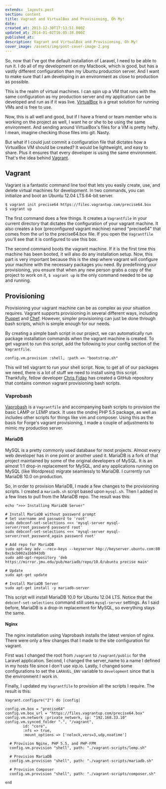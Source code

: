 ```yaml
---
extends: _layouts.post
section: content
title: Vagrant and VirtualBox and Provisioning, Oh My!
date: 
created_at: 2013-12-30T17:13:51.000Z
updated_at: 2014-01-02T16:05:38.000Z
published_at: 
description: Vagrant and VirtualBox and Provisioning, Oh My!
cover_image: /assets/img/post-cover-image-2.png
---
```


So, now that I've got the default installation of Laravel, I need to be able to run it. I do all of my development on my Macbook, which is good, but has a vastly different configuration than my Ubuntu production server. And I want to make sure that I am developing in an environment as close to production as possible. 

This is the realm of virtual machines. I can spin up a VM that runs with the same configuration as my production server and my application can be developed and run as if it was live. [VirtualBox](https://www.virtualbox.org/) is a great solution for running VMs and is free to use.

Now, this is all well and good, but if I have a friend or team member who is working on the project as well, I want he or she to be using the same environment. And sending around VirtualBox's files for a VM is pretty hefty. I mean, imagine checking those files into git. Nasty. 

But what if I could just commit a configuration file that dictates how a VirtualBox VM should be created? It would be lightweight, and easy to share. Plus it ensures that every developer is using the same environment. That's the idea behind [Vagrant](https://www.vagrantup.com/).

## Vagrant
Vagrant is a fantastic command line tool that lets you easily create, use, and delete virtual machines for development. In two commands, you can initialize and boot an Ubuntu 12.04 LTS 64-bit server.

	$ vagrant init precise64 https://files.vagrantup.com/precise64.box
	$ vagrant up

The first command does a few things. It creates a `Vagrantfile` in your current directory that dictates the configuration of your vagrant machine. It also creates a box (preconfigured vagrant machine) named "precise64" that comes from the url to the precise64.box file. If you open the `Vagrantfile` you'll see that it is configured to use this box.

The second command boots the vagrant machine. If it is the first time this machine has been booted, it will also do any installation setup. Now, this part is very important because this is the step where vagrant will configure your machine with the necessary packages you need. By predefining your provisioning, you ensure that when any new person grabs a copy of the project to work on it, `$ vagrant up` is the only command needed to be up and running.

## Provisioning
Provisioning your vagrant machine can be as complex as your situation requires. Vagrant supports provisioning in several different ways, including [Puppet](https://puppetlabs.com/) and [Chef](https://www.getchef.com/). However, simpler provisioning can just be done through bash scripts, which is simple enough for our needs.

By creating a simple bash script in our project, we can automatically run package installation commands when the vagrant machine is created. To get vagrant to run this script, add the following to your config section of the `Vagrantfile`.

	config.vm.provision :shell, :path => "bootstrap.sh"
    
This will tell vagrant to run your shell script. Now, to get all of our packages we need, there is a lot of stuff we need to install using this script. Thankfully, fellow developer [Chris Fidao](https://fideloper.com/) has created a GitHub repository that contains common vagrant provisioning bash scripts.

### Vaprobash
[Vaprobash](https://github.com/fideloper/Vaprobash) is a `Vagrantfile` and accompanying bash scripts to provision the basic LAMP or LEMP stack. It uses the ondrej PHP 5.5 package, as well as includes other scripts for things like vim and composer. Using this as the basis for Forge's vagrant provisioning, I made a couple of adjustments to mimic my production server.

#### MariaDB
MySQL is a pretty commonly used database for most projects. Almost every web developer has in one point or another used it. MariaDB is a fork of that project maintained by some of the original developers of MySQL. It is an almost 1:1 drop-in replacement for MySQL, and any applications running on MySQL (like Wordpress) migrate seamlessly to MariaDB. I currently run MariaDB 10.0 on production.

So, in order to provision MariaDB, I made a few changes to the provisioning scripts. I created a `mariadb.sh` script based upon `mysql.sh`. Then I added in a few lines to pull from the MariaDB repo. The result was this:

	echo ">>> Installing MariaDB Server"

	# Install MariaDB without password prompt
	# Set username and password to 'root'
	sudo debconf-set-selections <<< 'mysql-server mysql-server/root_password password root'
	sudo debconf-set-selections <<< 'mysql-server mysql-server/root_password_again password root'
    
    # Add repo for MariaDB
	sudo apt-key adv --recv-keys --keyserver hkp://keyserver.ubuntu.com:80 0xcbcb082a1bb943db
	sudo add-apt-repository 'deb https://mirror.jmu.edu/pub/mariadb/repo/10.0/ubuntu precise main'

	# Update
	sudo apt-get update

	# Install MariaDB Server
	sudo apt-get install -y mariadb-server
    
This script will install MariaDB 10.0 for Ubuntu 12.04 LTS. Notice that the `debconf-set-selections` command still uses `mysql-server` settings. As I said before, MariaDB is a drop-in replacement for MySQL, so everything stays the same.

#### Nginx
The nginx installation using Vaprobash installs the latest version of nginx. There were only a few changes that I made to the site configuration for vagrant.

First was I changed the root from `/vagrant` to `/vagrant/public` for the Laravel application. Second, I changed the server_name to a name I defined in my hosts file since I don't use xip.io. Lastly, I changed some configurations to set the `LARAVEL_ENV` variable to `development` since that is the environment I work in. 

Finally, I updated my `Vagrantfile` to provision all the scripts I require. The result is this:

	Vagrant.configure("2") do |config|
  
  	config.vm.box = "precise64"
  	config.vm.box_url = "https://files.vagrantup.com/precise64.box"
  	config.vm.network :private_network, ip: "192.168.33.10"
  	config.vm.synced_folder ".", "/vagrant",
            id: "core",
            :nfs => true,
            :mount_options => ['nolock,vers=3,udp,noatime']
    
      # Provision Nginx, PHP 5.5, and PHP-FPM
      config.vm.provision "shell", path: "./vagrant-scripts/lemp.sh"
    
      # Provision MariaDB
      config.vm.provision "shell", path: "./vagrant-scripts/mariadb.sh"
    
      # Provision Composer
      config.vm.provision "shell", path: "./vagrant-scripts/composer.sh"
    
    end
    

